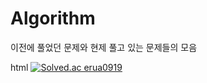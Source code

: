 # Algorithm

이전에 풀었던 문제와 현제 풀고 있는 문제들의 모음

html
[![Solved.ac
erua0919](http://mazassumnida.wtf/api/v2/generate_badge?boj={handle})](https://solved.ac/{handle})
